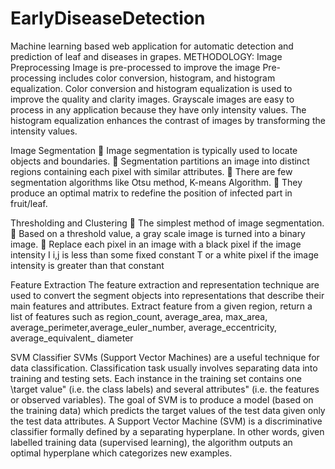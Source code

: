 # EarlyDiseaseDetection


Machine learning based web application for automatic detection and prediction of leaf and diseases in grapes.
METHODOLOGY:
Image Preprocessing
Image is pre-processed to improve the image Pre-processing includes color conversion, histogram, and histogram equalization. Color conversion and histogram equalization is used to improve the quality and clarity images. Grayscale images are easy to process in any application because they have only intensity values. The histogram equalization enhances the contrast of images by transforming the intensity values. 



Image Segmentation
	Image segmentation is typically used to locate objects and boundaries.
	 Segmentation partitions an image into distinct regions containing each pixel with similar attributes.
	There are few segmentation algorithms like Otsu method, K-means Algorithm.
	They produce an optimal matrix to redefine the position of infected part in fruit/leaf.

Thresholding and Clustering
	The simplest method of image segmentation.
	Based on a threshold value, a gray scale image is turned into a binary image.
	Replace each pixel in an image with a black pixel if the image intensity I i,j is less than some fixed constant T or a white pixel if the image intensity is greater than that constant

Feature Extraction
The feature extraction and representation technique are used to convert the segment objects into representations that describe their main features and attributes. Extract feature from a given region, return a list of features such as region_count, average_area, max_area, average_perimeter,average_euler_number, average_eccentricity, average_equivalent_ diameter

SVM Classifier
SVMs (Support Vector Machines) are a useful technique for data classification. Classification task usually involves separating data into training and testing sets. Each instance in the training set contains one \target value" (i.e. the class labels) and several attributes" (i.e. the features or observed variables). The goal of SVM is to produce a model (based on the training data) which predicts the target values of the test data given only the test data attributes. A Support Vector Machine (SVM) is a discriminative classifier formally defined by a separating hyperplane. In other words, given labelled training data (supervised learning), the algorithm outputs an optimal hyperplane which categorizes new examples.
